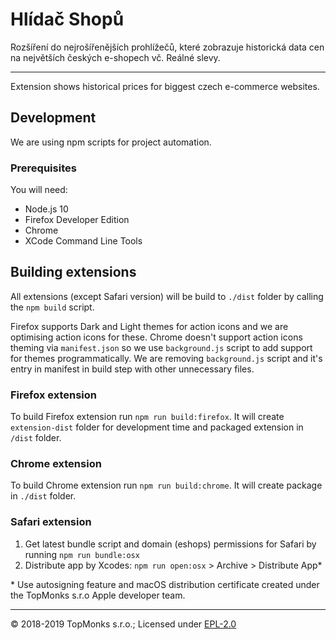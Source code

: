 # Hlídač Shopů

Rozšíření do nejrošířenějších prohlížečů, které zobrazuje historická data cen na největších
českých e-shopech vč. Reálné slevy.

---

Extension shows historical prices for biggest czech e-commerce websites.

## Development

We are using npm scripts for project automation.

### Prerequisites

You will need:

- Node.js 10
- Firefox Developer Edition
- Chrome
- XCode Command Line Tools

## Building extensions

All extensions (except Safari version) will be build to `./dist` folder by calling the `npm build` script.

Firefox supports Dark and Light themes for action icons and we are optimising action icons for these.
Chrome doesn't support action icons theming via `manifest.json` so we use `background.js` script to
add support for themes programmatically. We are removing `background.js` script and
it's entry in manifest in build step with other unnecessary files.

### Firefox extension

To build Firefox extension run `npm run build:firefox`. It will create `extension-dist` folder
for development time and packaged extension in `/dist` folder.

### Chrome extension

To build Chrome extension run `npm run build:chrome`. It will create package in `./dist` folder.

### Safari extension

1. Get latest bundle script and domain (eshops) permissions for Safari by running `npm run bundle:osx`
2. Distribute app by Xcodes: `npm run open:osx` > Archive > Distribute App\*

\* Use autosigning feature and macOS distribution certificate created under the TopMonks s.r.o Apple developer team.

---

© 2018-2019 TopMonks s.r.o.; Licensed under [EPL-2.0](LICENSE.txt)
